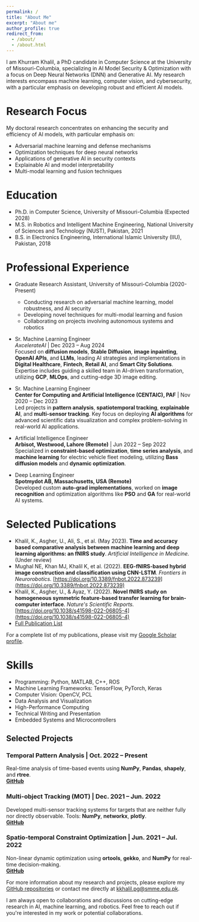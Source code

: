 ```yaml
---
permalink: /
title: "About Me"
excerpt: "About me"
author_profile: true
redirect_from: 
  - /about/
  - /about.html
---
```


I am Khurram Khalil, a PhD candidate in Computer Science at the University of Missouri-Columbia, specializing in AI Model Security & Optimization with a focus on Deep Neural Networks (DNN) and Generative AI. My research interests encompass machine learning, computer vision, and cybersecurity, with a particular emphasis on developing robust and efficient AI models.

Research Focus
======
My doctoral research concentrates on enhancing the security and efficiency of AI models, with particular emphasis on:
* Adversarial machine learning and defense mechanisms
* Optimization techniques for deep neural networks
* Applications of generative AI in security contexts
* Explainable AI and model interpretability
* Multi-modal learning and fusion techniques

Education
======
* Ph.D. in Computer Science, University of Missouri-Columbia (Expected 2028)
* M.S. in Robotics and Intelligent Machine Engineering, National University of Sciences and Technology (NUST), Pakistan, 2021
* B.S. in Electronics Engineering, International Islamic University (IIU), Pakistan, 2018

Professional Experience
======
* Graduate Research Assistant, University of Missouri-Columbia (2020-Present)
  * Conducting research on adversarial machine learning, model robustness, and AI security
  * Developing novel techniques for multi-modal learning and fusion
  * Collaborating on projects involving autonomous systems and robotics

* Sr. Machine Learning Engineer  
*AxcelerateAI* | Dec 2023 – Aug 2024  
Focused on **diffusion models**, **Stable Diffusion**, **image inpainting**, **OpenAI APIs**, and **LLMs**, leading AI strategies and implementations in **Digital Healthcare**, **Fintech**, **Retail AI**, and **Smart City Solutions**. Expertise includes guiding a skilled team in AI-driven transformation, utilizing **GCP**, **MLOps**, and cutting-edge 3D image editing.

* Sr. Machine Learning Engineer  
**Center for Computing and Artificial Intelligence (CENTAIC), PAF** | Nov 2020 – Dec 2023  
Led projects in **pattern analysis**, **spatiotemporal tracking**, **explainable AI**, and **multi-sensor tracking**. Key focus on deploying **AI algorithms** for advanced scientific data visualization and complex problem-solving in real-world AI applications.

* Artificial Intelligence Engineer  
**Arbisot, Westwood, Lahore (Remote)** | Jun 2022 – Sep 2022  
Specialized in **constraint-based optimization**, **time series analysis**, and **machine learning** for electric vehicle fleet modeling, utilizing **Bass diffusion models** and **dynamic optimization**.

* Deep Learning Engineer  
**Spotmydot AB, Massachusetts, USA (Remote)**  
Developed custom **auto-grad implementations**, worked on **image recognition** and optimization algorithms like **PSO** and **GA** for real-world AI systems.


Selected Publications
======
- Khalil, K., Asgher, U., Ali, S., et al. (May 2023). **Time and accuracy based comparative analysis between machine learning and deep learning algorithms: an fNIRS study**. _Artificial Intelligence in Medicine._ (Under review)
- Mughal NE, Khan MJ, Khalil K, et al. (2022). **EEG-fNIRS-based hybrid image construction and classification using CNN-LSTM**. _Frontiers in Neurorobotics._ [https://doi.org/10.3389/fnbot.2022.873239](https://doi.org/10.3389/fnbot.2022.873239)
- Khalil, K., Asgher, U., & Ayaz, Y. (2022). **Novel fNIRS study on homogeneous symmetric feature-based transfer learning for brain-computer interface**. _Nature's Scientific Reports._ [https://doi.org/10.1038/s41598-022-06805-4](https://doi.org/10.1038/s41598-022-06805-4)
- [Full Publication List](#)

For a complete list of my publications, please visit my [Google Scholar profile](https://scholar.google.com/citations?user=-o14zF4AAAAJ&hl=en).

Skills
======
* Programming: Python, MATLAB, C++, ROS
* Machine Learning Frameworks: TensorFlow, PyTorch, Keras
* Computer Vision: OpenCV, PCL
* Data Analysis and Visualization
* High-Performance Computing
* Technical Writing and Presentation
* Embedded Systems and Microcontrollers

## Selected Projects

### Temporal Pattern Analysis | Oct. 2022 – Present  
Real-time analysis of time-based events using **NumPy**, **Pandas**, **shapely**, and **rtree**.  
**[GitHub](https://github.com/khurramkhalil)**

### Multi-object Tracking (MOT) | Dec. 2021 – Jun. 2022  
Developed multi-sensor tracking systems for targets that are neither fully nor directly observable. Tools: **NumPy**, **networkx**, **plotly**.  
**[GitHub](https://github.com/khurramkhalil)**

### Spatio-temporal Constraint Optimization | Jun. 2021 – Jul. 2022  
Non-linear dynamic optimization using **ortools**, **gekko**, and **NumPy** for real-time decision-making.  
**[GitHub](https://github.com/khurramkhalil)**

For more information about my research and projects, please explore my [GitHub repositories](https://github.com/khurramkhalil) or contact me directly at kkhalil.pg@smme.edu.pk.

I am always open to collaborations and discussions on cutting-edge research in AI, machine learning, and robotics. Feel free to reach out if you're interested in my work or potential collaborations.
